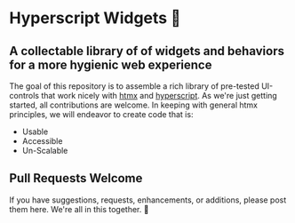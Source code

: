 # Hyperscript Widgets 🧩

## A collectable library of of widgets and behaviors for a more hygienic web experience

The goal of this repository is to assemble a rich library of pre-tested UI-controls that work nicely with [htmx](https://htmx.org) and [hyperscript](https://hyperscript.org).  As we're just getting started, all contributions are welcome.  In keeping with general htmx principles, we will endeavor to create code that is:

* Usable
* Accessible
* Un-Scalable

## Pull Requests Welcome

If you have suggestions, requests, enhancements, or additions, please post them here.  We're all in this together. 🧩
